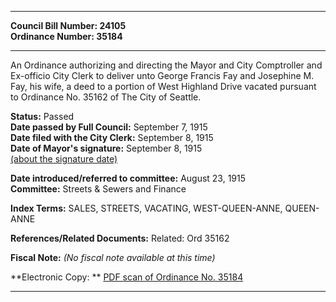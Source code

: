 * * * * *  
  
**Council Bill Number: [](#h0)[](#h2)24105**   
**Ordinance Number: 35184**  
  
* * * * *  
  
An Ordinance authorizing and directing the Mayor and City Comptroller and Ex-officio City Clerk to deliver unto George Francis Fay and Josephine M. Fay, his wife, a deed to a portion of West Highland Drive vacated pursuant to Ordinance No. 35162 of The City of Seattle.  
  
**Status:** Passed   
**Date passed by Full Council:** September 7, 1915   
**Date filed with the City Clerk:** September 8, 1915   
**Date of Mayor's signature:** September 8, 1915   
[(about the signature date)](/~public/approvaldate.htm)   
  
  
**Date introduced/referred to committee:** August 23, 1915   
**Committee:** Streets & Sewers and Finance   
  
**Index Terms:** SALES, STREETS, VACATING, WEST-QUEEN-ANNE, QUEEN-ANNE  
  
**References/Related Documents:** Related: Ord 35162  
  
**Fiscal Note:** *(No fiscal note available at this time)*  
  
**Electronic Copy: ** [PDF scan of Ordinance No. 35184](/~archives/Ordinances/Ord_35184.pdf)  
  
* * * * *  
